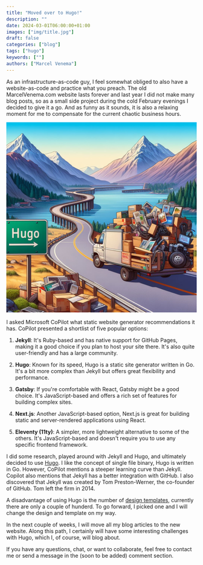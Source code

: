 ```yaml
---
title: "Moved over to Hugo!"
description: ""
date: 2024-03-01T06:00:00+01:00
images: ["img/title.jpg"]
draft: false
categories: ["blog"]
tags: ["hugo"]
keywords: [""]
authors: ["Marcel Venema"]
---
```


As an infrastructure-as-code guy, I feel somewhat obliged to also have a website-as-code and practice what you preach. The old MarcelVenema.com website lasts forever and last year I did not make many blog posts, so as a small side project during the cold February evenings I decided to give it a go. And as funny as it sounds, it is also a relaxing moment for me to compensate for the current chaotic business hours. 

![Moved over to Hugo](img/title.jpg)

I asked Microsoft CoPilot what static website generator recommendations it has. CoPilot presented a shortlist of five popular options:

1. **Jekyll**: It's Ruby-based and has native support for GitHub Pages, making it a good choice if you plan to host your site there. It's also quite user-friendly and has a large community.

2. **Hugo**: Known for its speed, Hugo is a static site generator written in Go. It's a bit more complex than Jekyll but offers great flexibility and performance.

3. **Gatsby**: If you're comfortable with React, Gatsby might be a good choice. It's JavaScript-based and offers a rich set of features for building complex sites.

4. **Next.js**: Another JavaScript-based option, Next.js is great for building static and server-rendered applications using React.

5. **Eleventy (11ty)**: A simpler, more lightweight alternative to some of the others. It's JavaScript-based and doesn't require you to use any specific frontend framework.

I did some research, played around with Jekyll and Hugo, and ultimately decided to use [Hugo](https://gohugo.io). I like the concept of single file binary, Hugo is written in Go. However, CoPilot mentions a steeper learning curve than Jekyll. Copilot also mentions that Jekyll has a better integration with GitHub. I also discovered that Jekyll was created by Tom Preston-Werner, the co-founder of GitHub. Tom left the firm in 2014. 

A disadvantage of using Hugo is the number of [design templates](https://themes.gohugo.io), currently there are only a couple of hunderd. To go forward, I picked one and I will change the design and template on my way.

In the next couple of weeks, I will move all my blog articles to the new website. Along this path, I certainly will have some interesting challenges with Hugo, which I, of course, will blog about.
<br/>

If you have any questions, chat, or want to collaborate, feel free to contact me or send a message in the (soon to be added) comment section.
